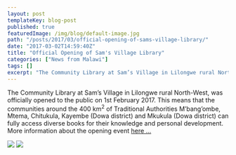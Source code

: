 ```yaml
---
layout: post
templateKey: blog-post
published: true
featuredImage: /img/blog/default-image.jpg
path: "/posts/2017/03/official-opening-of-sams-village-library/"
date: "2017-03-02T14:59:40Z"
title: "Official Opening of Sam's Village Library"
categories: ["News from Malawi"]
tags: []
excerpt: "The Community Library at Sam’s Village in Lilongwe rural North-West, was officially opened to the p..."
---
```


The Community Library at Sam’s Village in Lilongwe rural North-West, was officially opened to the public on 1st February 2017\. This means that the communities around the 400 km<sup>2</sup> of Traditional Authorities M’bang’ombe, Mtema, Chitukula, Kayembe (Dowa district) and Mkukula (Dowa district) can fully access diverse books for their knowledge and personal development. More information about the opening event [here ...](https://f000.backblazeb2.com/file/avm-wp-uploads/2015/11/REPORT-ON-OPENING-LIBRARY-010217.pdf)

[![](https://f000.backblazeb2.com/file/avm-wp-uploads/2015/11/REPORT-ON-OPENING-LIBRARY-010217-300x225.jpg)](https://f000.backblazeb2.com/file/avm-wp-uploads/2015/11/REPORT-ON-OPENING-LIBRARY-010217.jpg) [![](https://f000.backblazeb2.com/file/avm-wp-uploads/2015/11/REPORT-ON-OPENING-LIBRARY-2-010217-300x225.jpg)](https://f000.backblazeb2.com/file/avm-wp-uploads/2015/11/REPORT-ON-OPENING-LIBRARY-2-010217.jpg)